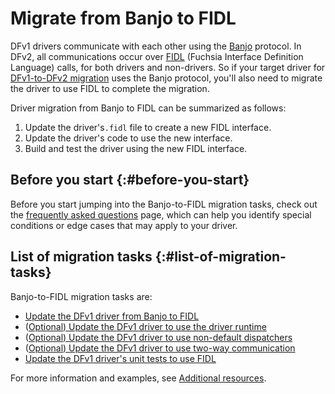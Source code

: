 # Migrate from Banjo to FIDL

DFv1 drivers communicate with each other using the [Banjo][banjo] protocol.
In DFv2, all communications occur over [FIDL][fidl] (Fuchsia Interface
Definition Language) calls, for both drivers and non-drivers. So if your
target driver for [DFv1-to-DFv2 migration][migrate-from-dfv1-to-dfv2] uses
the Banjo protocol, you'll also need to migrate the driver to use FIDL to
complete the migration.

Driver migration from Banjo to FIDL can be summarized as follows:

1. Update the driver's`.fidl` file to create a new FIDL interface.
2. Update the driver's code to use the new interface.
3. Build and test the driver using the new FIDL interface.

## Before you start {:#before-you-start}

Before you start jumping into the Banjo-to-FIDL migration tasks, check out
the [frequently asked questions][faq] page, which can help you identify
special conditions or edge cases that may apply to your driver.

## List of migration tasks {:#list-of-migration-tasks}

Banjo-to-FIDL migration tasks are:

- [Update the DFv1 driver from Banjo to FIDL][update-banjo-to-fidl]
- ([Optional) Update the DFv1 driver to use the driver runtime][update-driver-runtime]
- ([Optional) Update the DFv1 driver to use non-default dispatchers][update-non-default-dispatchers]
- ([Optional) Update the DFv1 driver to use two-way communication][update-two-way-communication]
- [Update the DFv1 driver's unit tests to use FIDL][update-unit-tests]

For more information and examples, see
[Additional resources][additional-resources].

<!-- Reference links -->

[banjo]: /docs/development/drivers/concepts/device_driver_model/banjo.md
[fidl]: /docs/concepts/fidl/overview.md
[migrate-from-dfv1-to-dfv2]: /docs/development/drivers/migration/migrate-from-dfv1-to-dfv2/overview.md
[faq]: /docs/development/drivers/migration/migrate-from-banjo-to-fidl/faq.md
[update-banjo-to-fidl]: convert-banjo-protocols-to-fidl-protocols.md#update-the-dfv1-driver-from-banjo-to-fidl
[update-driver-runtime]: convert-banjo-protocols-to-fidl-protocols.md#update-the-dfv1-driver-to-use-the-driver-runtime
[update-non-default-dispatchers]: convert-banjo-protocols-to-fidl-protocols.md#update-the-dfv1-driver-to-use-non-default-dispatchers
[update-two-way-communication]: convert-banjo-protocols-to-fidl-protocols.md#update-the-dfv1-driver-to-use-two-way-communication
[update-unit-tests]: convert-banjo-protocols-to-fidl-protocols.md#update-the-dfv1-drivers-unit-tests-to-use-fidl
[additional-resources]: convert-banjo-protocols-to-fidl-protocols.md#additional-resources


